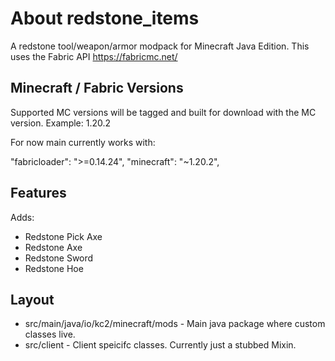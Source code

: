 # About redstone_items

A redstone tool/weapon/armor modpack for Minecraft Java Edition. This uses the Fabric API https://fabricmc.net/ 

## Minecraft / Fabric Versions
Supported MC versions will be tagged and built for download with the MC version. Example: 1.20.2

For now main currently works with:

"fabricloader": ">=0.14.24",
"minecraft": "~1.20.2",

## Features

Adds:
 - Redstone Pick Axe
 - Redstone Axe
 - Redstone Sword
 - Redstone Hoe

## Layout

- src/main/java/io/kc2/minecraft/mods - Main java package where custom classes live.
- src/client - Client speicifc classes. Currently just a stubbed Mixin.  

